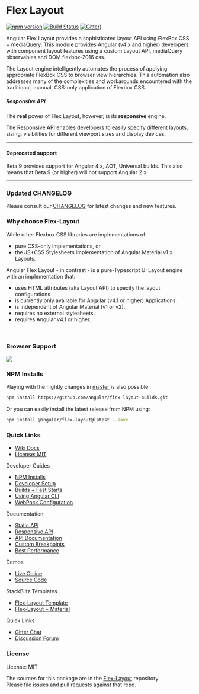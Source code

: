 # Flex Layout

[![npm version](https://badge.fury.io/js/%40angular%2Fflex-layout.svg)](https://www.npmjs.com/package/%40angular%2Fflex-layout)
[![Build Status](https://travis-ci.org/angular/flex-layout.svg?branch=master)](https://travis-ci.org/angular/flex-layout)
[![Gitter](https://badges.gitter.im/angular/flex-layout.svg)](https://gitter.im/angular/flex-layout))

Angular Flex Layout provides a sophisticated layout API using FlexBox CSS + mediaQuery. 
This module provides Angular (v4.x and higher) developers with component layout features using a 
custom Layout API, mediaQuery observables,and DOM flexbox-2016 css.  

The Layout engine intelligently automates the process of applying appropriate FlexBox CSS to 
browser view hierarchies. This automation also addresses many of the complexities and workarounds 
encountered with the traditional, manual, CSS-only application of Flexbox CSS. 

##### Responsive API
The **real** power of Flex Layout, however, is its **responsive** engine. 

The [Responsive API](https://github.com/angular/flex-layout/wiki/API-Overview#responsive-features) 
enables developers to easily specify different layouts, sizing, visibilities for different 
viewport sizes and display devices.

---

#### Deprecated support 

Beta.9 provides support for Angular 4.x, AOT, Universal builds. This also means that Beta.9 (or higher) will not support Angular 2.x.

----

### Updated CHANGELOG

Please consult our [CHANGELOG](https://github.com/angular/flex-layout-builds/blob/master/CHANGELOG.md) for latest changes and new features.
  
### Why choose Flex-Layout

While other Flexbox CSS libraries are implementations of:

* pure CSS-only implementations, or 
* the JS+CSS Stylesheets implementation of Angular Material v1.x Layouts.

Angular Flex Layout - in contrast - is a pure-Typescript UI Layout engine with an implementation that: 

*  uses HTML attributes (aka Layout API) to specify the layout configurations
*  is currently only available for Angular (v4.1 or higher) Applications.
*  is independent of Angular Material (v1 or v2).
*  requires no external stylesheets.
*  requires Angular v4.1 or higher.

<br/>

### Browser Support

<a href="http://caniuse.com/#feat=flexbox" target="_blank">
<img src="https://cloud.githubusercontent.com/assets/210413/21288118/917e3faa-c440-11e6-9b08-28aff590c7ae.png">
</a>

<br/>
  

### NPM Installs

Playing with the nightly changes in [master](https://github.com/angular/flex-layout/tree/master) is also possible

```bash
npm install https://github.com/angular/flex-layout-builds.git
````

Or you can easily install the latest release from NPM using:

```bash
npm install @angular/flex-layout@latest --save
```


### Quick Links

*  [Wiki Docs](https://github.com/angular/flex-layout/wiki)
*  [License: MIT](https://raw.githubusercontent.com/angular/flex-layout-builds/master/LICENSE)

Developer Guides

* [NPM Installs](https://github.com/angular/flex-layout/wiki/NPM-Installs)
* [Developer Setup](https://github.com/angular/flex-layout/wiki/Developer-Setup)
* [Builds + Fast Starts](https://github.com/angular/flex-layout/wiki/Fast-Starts)
* [Using Angular CLI](https://github.com/angular/flex-layout/wiki/Using-Angular-CLI)
* [WebPack Configuration](https://github.com/angular/flex-layout/wiki/Webpack-Configuration)

Documentation

*  [Static API](https://github.com/angular/flex-layout/wiki/Declarative-API-Overview)
*  [Responsive API](https://github.com/angular/flex-layout/wiki/Responsive-API)
*  [API Documentation](https://github.com/angular/flex-layout/wiki/API-Documentation)
*  [Custom Breakpoints](https://github.com/angular/flex-layout/wiki/Custom-Breakpoints)
*  [Best Performance](https://github.com/angular/flex-layout/wiki/Best-Performance)

Demos 

*  [Live Online](https://tburleson-layouts-demos.firebaseapp.com/)
*  [Source Code](https://github.com/angular/flex-layout/blob/master/src/demo-app/app/demo-app-module.ts)

StackBlitz Templates

*  [Flex-Layout Template](https://stackblitz.com/edit/angular-flex-layout-seed)
*  [Flex-Layout + Material](https://stackblitz.com/edit/angular-material-flex-layout-seed?file=app%2Fapp.module.ts)

Quick Links

*  [Gitter Chat](https://gitter.im/angular/flex-layout)
*  [Discussion Forum](https://groups.google.com/forum/#!forum/angular-flex-layout)

### License

License: MIT

The sources for this package are in the [Flex-Layout](https://github.com/angular/flex-layout) repository. <br/>
Please file issues and pull requests against that repo.


